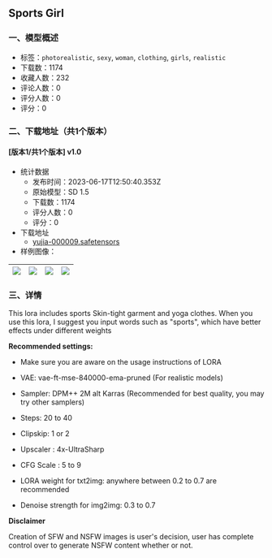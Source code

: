 ## Sports Girl
### 一、模型概述

- 标签：`photorealistic`, `sexy`, `woman`, `clothing`, `girls`, `realistic`
- 下载数：1174
- 收藏人数：232
- 评论人数：0
- 评分人数：0
- 评分：0

### 二、下载地址（共1个版本）

#### [版本1/共1个版本] v1.0

- 统计数据
  - 发布时间：2023-06-17T12:50:40.353Z
  - 原始模型：SD 1.5
  - 下载数：1174
  - 评分人数：0
  - 评分：0
- 下载地址
  - [yujia-000009.safetensors](https://civitai.com/api/download/models/97898)
- 样例图像：

| <img src="https://image.civitai.com/xG1nkqKTMzGDvpLrqFT7WA/d4fffda2-fecd-4037-ae7f-3221406878e5/width=450/1178496.jpeg" /> | <img src="https://image.civitai.com/xG1nkqKTMzGDvpLrqFT7WA/b4920182-fd1d-47cd-afff-425740a47790/width=450/1178489.jpeg" /> | <img src="https://image.civitai.com/xG1nkqKTMzGDvpLrqFT7WA/15a1ae4e-8083-46c2-9a1c-450d9a8381c2/width=450/1178490.jpeg" /> | <img src="https://image.civitai.com/xG1nkqKTMzGDvpLrqFT7WA/2feddb91-56a8-43ab-80b2-bec2a919235c/width=450/1178491.jpeg" /> |
| ---- | ---- | ---- | ---- |


### 三、详情
<p>This lora includes sports Skin-tight garment and yoga clothes. When you use this lora, I suggest you input words such as "sports", which have better effects under different weights</p><p><strong>Recommended settings:</strong></p><ul><li><p>Make sure you are aware on the usage instructions of LORA</p></li><li><p>VAE: vae-ft-mse-840000-ema-pruned (For realistic models)</p></li><li><p>Sampler: DPM++ 2M alt Karras (Recommended for best quality, you may try other samplers)</p></li><li><p>Steps: 20 to 40</p></li><li><p>Clipskip: 1 or 2</p></li><li><p>Upscaler : 4x-UltraSharp</p></li><li><p>CFG Scale : 5 to 9</p></li><li><p>LORA weight for txt2img: anywhere between 0.2 to 0.7 are recommended</p></li><li><p>Denoise strength for img2img: 0.3 to 0.7</p></li></ul><p></p><p><strong>Disclaimer</strong></p><p>Creation of SFW and NSFW images is user's decision, user has complete control over to generate NSFW content whether or not.</p>